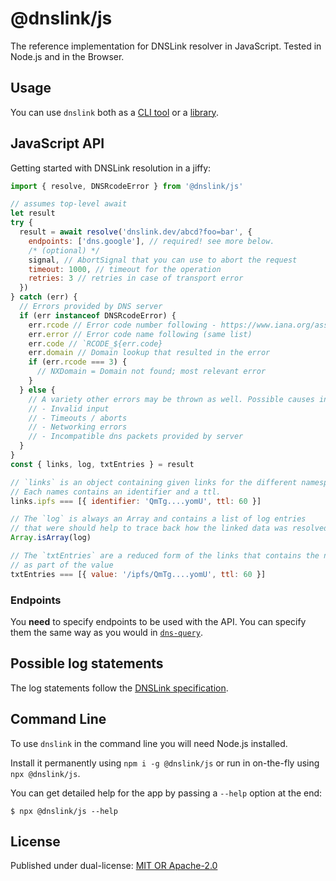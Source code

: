 # @dnslink/js

The reference implementation for DNSLink resolver in JavaScript. Tested in Node.js and in the Browser.

## Usage

You can use `dnslink` both as a [CLI tool](#command-line) or a [library](#javascript-api).

## JavaScript API

Getting started with DNSLink resolution in a jiffy:

```javascript
import { resolve, DNSRcodeError } from '@dnslink/js'

// assumes top-level await
let result
try {
  result = await resolve('dnslink.dev/abcd?foo=bar', {
    endpoints: ['dns.google'], // required! see more below.
    /* (optional) */
    signal, // AbortSignal that you can use to abort the request
    timeout: 1000, // timeout for the operation
    retries: 3 // retries in case of transport error
  })
} catch (err) {
  // Errors provided by DNS server
  if (err instanceof DNSRcodeError) {
    err.rcode // Error code number following - https://www.iana.org/assignments/dns-parameters/dns-parameters.xhtml#dns-parameters-6
    err.error // Error code name following (same list)
    err.code // `RCODE_${err.code}
    err.domain // Domain lookup that resulted in the error
    if (err.rcode === 3) {
      // NXDomain = Domain not found; most relevant error
    }
  } else {
    // A variety other errors may be thrown as well. Possible causes include, but are not limited to:
    // - Invalid input
    // - Timeouts / aborts
    // - Networking errors
    // - Incompatible dns packets provided by server
  }
}
const { links, log, txtEntries } = result

// `links` is an object containing given links for the different namespaces
// Each names contains an identifier and a ttl.
links.ipfs === [{ identifier: 'QmTg....yomU', ttl: 60 }]

// The `log` is always an Array and contains a list of log entries
// that were should help to trace back how the linked data was resolved.
Array.isArray(log)

// The `txtEntries` are a reduced form of the links that contains the namespace 
// as part of the value
txtEntries === [{ value: '/ipfs/QmTg....yomU', ttl: 60 }]
```

### Endpoints

You **need** to specify endpoints to be used with the API. You can specify them the same way
as you would in [`dns-query`](https://github.com/martinheidegger/dns-query#endpoints).

## Possible log statements

The log statements follow the [DNSLink specification][log-codes].

[log-codes]: https://github.com/dnslink-std/test/blob/main/LOG_CODES.md

## Command Line

To use `dnslink` in the command line you will need Node.js installed. 

Install it permanently using `npm i -g @dnslink/js` or run in on-the-fly
using `npx @dnslink/js`.

You can get detailed help for the app by passing a `--help` option at the end:

```
$ npx @dnslink/js --help
```

## License

Published under dual-license: [MIT OR Apache-2.0](./LICENSE)
